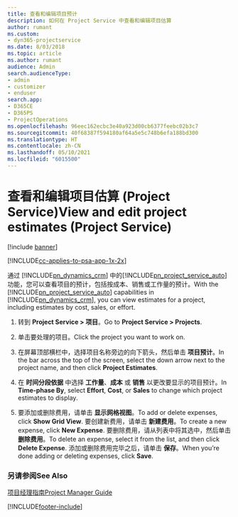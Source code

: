 ```yaml
---
title: 查看和编辑项目预计
description: 如何在 Project Service 中查看和编辑项目估算
author: rumant
ms.custom:
- dyn365-projectservice
ms.date: 8/03/2018
ms.topic: article
ms.author: rumant
audience: Admin
search.audienceType:
- admin
- customizer
- enduser
search.app:
- D365CE
- D365PS
- ProjectOperations
ms.openlocfilehash: 96eec162ecbc3e40a923d00cb6377feebc02b3c7
ms.sourcegitcommit: 40f68387f594180af64a5e5c748b6efa188bd300
ms.translationtype: HT
ms.contentlocale: zh-CN
ms.lasthandoff: 05/10/2021
ms.locfileid: "6015500"
---
```

# <a name="view-and-edit-project-estimates-project-service"></a><span data-ttu-id="c4eef-103">查看和编辑项目估算 (Project Service)</span><span class="sxs-lookup"><span data-stu-id="c4eef-103">View and edit project estimates (Project Service)</span></span>

[!include [banner](../includes/psa-now-project-operations.md)]

[!INCLUDE[cc-applies-to-psa-app-1x-2x](../includes/cc-applies-to-psa-app-1x-2x.md)]

<span data-ttu-id="c4eef-104">通过 [!INCLUDE[pn_dynamics_crm](../includes/pn-dynamics-crm.md)] 中的[!INCLUDE[pn_project_service_auto](../includes/pn-project-service-auto.md)]功能，您可以查看项目的预计，包括按成本、销售或工作量的预计。</span><span class="sxs-lookup"><span data-stu-id="c4eef-104">With the [!INCLUDE[pn_project_service_auto](../includes/pn-project-service-auto.md)] capabilities in [!INCLUDE[pn_dynamics_crm](../includes/pn-dynamics-crm.md)], you can view estimates for a project, including estimates by cost, sales, or effort.</span></span>  
  
1.  <span data-ttu-id="c4eef-105">转到 **Project Service > 项目**。</span><span class="sxs-lookup"><span data-stu-id="c4eef-105">Go to **Project Service > Projects**.</span></span>  
  
2.  <span data-ttu-id="c4eef-106">单击要处理的项目。</span><span class="sxs-lookup"><span data-stu-id="c4eef-106">Click the project you want to work on.</span></span>  
  
3.  <span data-ttu-id="c4eef-107">在屏幕顶部横栏中，选择项目名称旁边的向下箭头，然后单击 **项目预计**。</span><span class="sxs-lookup"><span data-stu-id="c4eef-107">In the bar across the top of the screen, select the down arrow next to the project name, and then click **Project Estimates**.</span></span>  
  
4.  <span data-ttu-id="c4eef-108">在 **时间分段依据** 中选择 **工作量**、**成本** 或 **销售** 以更改要显示的项目预计。</span><span class="sxs-lookup"><span data-stu-id="c4eef-108">In **Time-phase By**, select **Effort**, **Cost**, or **Sales** to change which project estimates to display.</span></span>  
  
5.  <span data-ttu-id="c4eef-109">要添加或删除费用，请单击 **显示网格视图**。</span><span class="sxs-lookup"><span data-stu-id="c4eef-109">To add or delete expenses, click **Show Grid View**.</span></span> <span data-ttu-id="c4eef-110">要创建新费用，请单击 **新建费用**。</span><span class="sxs-lookup"><span data-stu-id="c4eef-110">To create a new expense, click **New Expense**.</span></span> <span data-ttu-id="c4eef-111">要删除费用，请从列表中将其选中，然后单击 **删除费用**。</span><span class="sxs-lookup"><span data-stu-id="c4eef-111">To delete an expense, select it from the list, and then click **Delete Expense**.</span></span> <span data-ttu-id="c4eef-112">添加或删除费用完毕之后，请单击 **保存**。</span><span class="sxs-lookup"><span data-stu-id="c4eef-112">When you’re done adding or deleting expenses, click **Save**.</span></span>  
  
### <a name="see-also"></a><span data-ttu-id="c4eef-113">另请参阅</span><span class="sxs-lookup"><span data-stu-id="c4eef-113">See Also</span></span>  
 [<span data-ttu-id="c4eef-114">项目经理指南</span><span class="sxs-lookup"><span data-stu-id="c4eef-114">Project Manager Guide</span></span>](../psa/project-manager-guide.md)


[!INCLUDE[footer-include](../includes/footer-banner.md)]